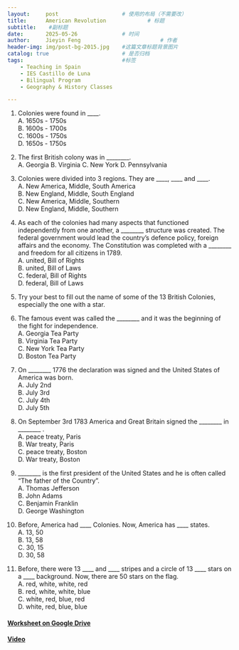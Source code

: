 ```yaml
---
layout:     post   				    # 使用的布局（不需要改）
title:      American Revolution				# 标题  
subtitle:    #副标题
date:       2025-05-26 				# 时间
author:     Jieyin Feng 						# 作者 
header-img: img/post-bg-2015.jpg 	#这篇文章标题背景图片
catalog: true 						# 是否归档
tags:								#标签
    - Teaching in Spain 
    - IES Castillo de Luna
    - Bilingual Program
    - Geography & History Classes

---
```


1. Colonies were found in  ____.\
A. 1650s - 1750s  \
B. 1600s - 1700s      \
C. 1600s - 1750s        \
D. 1650s - 1750s

3. The first British colony was in ________.\
A. Georgia        B. Virginia       C.  New York        D. Pennsylvania

4. Colonies were divided into 3 regions. They are  ____, ____ and  ____.\
A. New America, Middle, South America    \
B. New England, Middle, South England       \
C. New America, Middle, Southern        \
D. New England, Middle, Southern

5. As each of the colonies had many aspects that functioned independently from one another, a ________ structure was created. The federal government would lead the country’s defence policy, foreign affairs and the economy. The Constitution was completed with a  ________ and freedom for all citizens in 1789.\
A. united, Bill of Rights \
B. united, Bill of Laws\
C. federal, Bill of Rights      \
D. federal, Bill of Laws        

6. Try your best to fill out the name of some of the 13 British Colonies, especially the one with a star.


7. The famous event was called the  ________ and it was the beginning of the fight for independence.\
A. Georgia Tea Party  \
B. Virginia Tea Party \
C.  New York Tea Party      \
D. Boston Tea Party

8. On   ________ 1776 the declaration was signed and the United States of America was born.\
A. July 2nd   \
B. July 3rd       \
C.  July 4th        \
D. July 5th

9. On  September 3rd 1783 America and Great Britain signed the  ________  in  ________ .\
A. peace treaty, Paris   \
B. War treaty, Paris \
C.  peace treaty, Boston    \
D. War treaty, Boston

11. ________  is the first president of the United States and he is often called “The father of the Country”.\
A. Thomas Jefferson   \
B. John Adams  \
C.  Benjamin Franklin   \
D. George Washington

13. Before, America had ____ Colonies. Now, America has ____ states.\
A. 13, 50     \
B. 13, 58       \
C. 30, 15    \
D. 30, 58

15. Before, there were 13  ____ and  ____  stripes and a circle of 13  ____ stars on a  ____ background. Now, there are 50 stars on the flag.\
A. red, white, white, red\
B. red, white, white, blue\
C. white, red, blue, red\
D. white, red, blue, blue

#### [Worksheet on Google Drive](https://docs.google.com/document/d/1DXXME0FMXi68GET3ZAXF_nVljQcH90z4/edit?usp=sharing&ouid=103086183032334531092&rtpof=true&sd=true)

#### [Video](https://www.youtube.com/watch?v=vd0fMpAIs1s)




